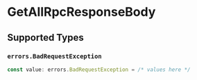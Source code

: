 # GetAllRpcResponseBody


## Supported Types

### `errors.BadRequestException`

```typescript
const value: errors.BadRequestException = /* values here */
```

